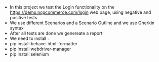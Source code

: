 - In this project we test the Login functionality on the https://demo.nopcommerce.com/login web page, using negative and positive tests
- We use different Scenarios and a Scenario Outline and we use Gherkin syntax
- After all tests are done we genereate a report
- We need to install :
- pip install behave-html-formatter
- pip install webdriver-manager
- pip install selenium
